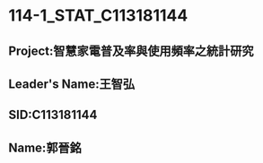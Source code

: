 # 114-1_STAT_C113181144
## Project:智慧家電普及率與使用頻率之統計研究
## Leader's Name:王智弘
## SID:C113181144
## Name:郭晉銘

